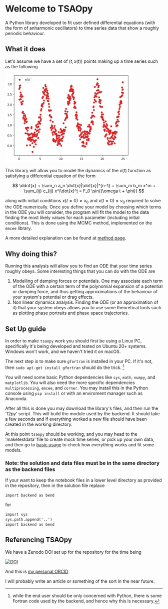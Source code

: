 # Welcome to TSAOpy

A Python library developed to fit user defined differential equations (with the form of anharmonic oscillators) to time series data that show a roughly periodic behaviour. 

## What it does

Let's assume we have a set of $(t,x(t))$ points making up a time series such as the following

<img src="https://raw.githubusercontent.com/tsaopy/tsaopy.github.io/main/assets/ex_timeseries.png" width="400">

This library will allow you to model the dynamics of the $x(t)$ function as satisfying a differential equation of the form

$$ \ddot{x} + \sum_n a_n \dot{x}|\dot{x}|^{n-1} + \sum_m b_m x^m + \sum_{ij} c_{ij} x^i\dot{x}^j = F_0 \sin{(\omega t + \phi)} $$

along with initial conditions $x(t=0)=x_0$ and $\dot{x}(t=0)=v_0$ required to solve the ODE numerically. Once you define your model by choosing which terms  in the ODE you will consider, the program will fit the model to the data finding the most likely values for each parameter (including initial conditions). This is done using the MCMC method, implemented on the `emcee` library. 

A more detailed explanation can be found at [method page](https://tsaopy.github.io/method/).

## Why doing this?

Running this analysis will allow you to find an ODE that your time series roughly obeys. Some interesting things that you can do with the ODE are
 
1. Modelling of damping forces or potentials. One may associate each term of the ODE with a certain term of the polynomial expansion of a potential or damping force, and thus getting approximations of the behaviour of your system's potential or drag effects.
2. Non linear dynamics analysis. Finding the ODE (or an approximation of it) that your system obeys allows you to use some theoretical tools such as plotting phase portraits and phase space trajectories.


## Set Up guide

In order to make `tsaopy` work you should first be using a Linux PC, specifically it's being developed and tested on Ubuntu 20+ systems. Windows won't work, and we haven't tried it on macOS.

The next step is to make sure `gfortran` is installed in your PC. If it's not, then `sudo apt-get install gfortran` should do the trick. [^1]

You will need some basic Python dependencies like `sys`, `math`, `numpy`, and `matplotlib`. You will also need the more specific dependencies `multiprocessing`, `emcee`, and `corner`. You may install this in the Python console using `pip install` or with an enviroment manager such as Anaconda.

After all this is done you may download the library's files, and then run the 'f2py' script. This will build the module used by the backend. It should take a few seconds and if everything worked a new file should have been created in the working directory. 

At this point `tsaopy` should be working, and you may head to the 'maketestdata' file to create mock time series, or pick up your own data, and then go to [basic usage](https://tsaopy.github.io/basic-usage/) to check how everything works and fit some models. 

### Note: the solution and data files must be in the same directory as the backend files

If your want to keep the notebook files in a lower level directory as provided in the repository, then in the solution file replace

```
import backend as bend
```

for
```
import sys
sys.path.append('..')
import backend as bend
```

## Referencing TSAOpy

We have a Zenodo DOI set up for the repository for the time being

[![DOI](https://zenodo.org/badge/427913804.svg)](https://zenodo.org/badge/latestdoi/427913804)

And this is [my personal ORCID](https://orcid.org/0000-0002-1007-8229)

I will probably write an article or something of the sort in the near future. 

[^1]: while the end user should be only concerned with Python, there is some Fortran code used by the backend, and hence why this is necessary.
